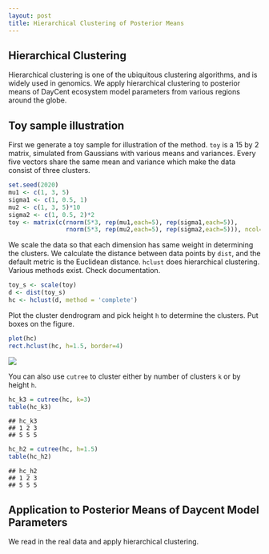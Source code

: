 ```yaml
---
layout: post
title: Hierarchical Clustering of Posterior Means
---
```


## Hierarchical Clustering

Hierarchical clustering is one of the ubiquitous clustering algorithms,
and is widely used in genomics. We apply hierarchical clustering to
posterior means of DayCent ecosystem model parameters from various
regions around the globe.

## Toy sample illustration

First we generate a toy sample for illustration of the method. `toy` is
a 15 by 2 matrix, simulated from Gaussians with various means
and variances. Every five vectors share the same mean and variance which
make the data consist of three clusters.

``` r
set.seed(2020)
mu1 <- c(1, 3, 5)
sigma1 <- c(1, 0.5, 1)
mu2 <- c(1, 3, 5)*10
sigma2 <- c(1, 0.5, 2)*2
toy <- matrix(c(rnorm(5*3, rep(mu1,each=5), rep(sigma1,each=5)), 
                rnorm(5*3, rep(mu2,each=5), rep(sigma2,each=5))), ncol=2)
```

We scale the data so that each dimension has same weight in determining
the clusters. We calculate the distance between data points by `dist`,
and the default metric is the Euclidean distance. `hclust` does
hierarchical clustering. Various methods exist. Check documentation.

``` r
toy_s <- scale(toy)
d <- dist(toy_s)
hc <- hclust(d, method = 'complete')
```

Plot the cluster dendrogram and pick height `h` to determine the
clusters. Put boxes on the figure.

``` r
plot(hc)
rect.hclust(hc, h=1.5, border=4)
```

![](HierarchicalClustering_files/figure-gfm/unnamed-chunk-3-1.png)<!-- -->

You can also use `cutree` to cluster either by number of clusters `k` or
by height `h`.

``` r
hc_k3 = cutree(hc, k=3)
table(hc_k3)
```

    ## hc_k3
    ## 1 2 3 
    ## 5 5 5

``` r
hc_h2 = cutree(hc, h=1.5)
table(hc_h2)
```

    ## hc_h2
    ## 1 2 3 
    ## 5 5 5

## Application to Posterior Means of Daycent Model Parameters

We read in the real data and apply hierarchical clustering.

